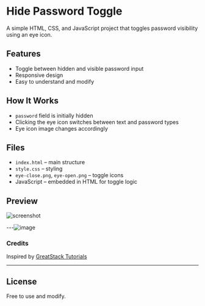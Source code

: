 
# Hide Password Toggle

A simple HTML, CSS, and JavaScript project that toggles password visibility using an eye icon.

## Features

- Toggle between hidden and visible password input
- Responsive design
- Easy to understand and modify

## How It Works

- `password` field is initially hidden
- Clicking the eye icon switches between text and password types
- Eye icon image changes accordingly

## Files

- `index.html` – main structure
- `style.css` – styling
- `eye-close.png`, `eye-open.png` – toggle icons
- JavaScript – embedded in HTML for toggle logic

## Preview

![screenshot](preview.png)

---![image](https://github.com/user-attachments/assets/ff2d2c22-4347-461d-b050-cd230ae6a2a5)


### Credits

Inspired by [GreatStack Tutorials](https://goo.gl/tTFmPb)

---

## License

Free to use and modify.

